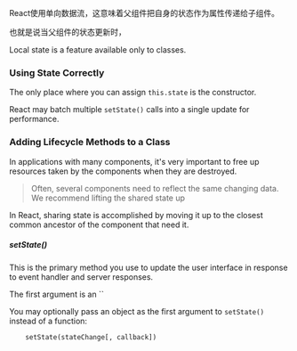 React使用单向数据流，这意味着父组件把自身的状态作为属性传递给子组件。

也就是说当父组件的状态更新时，

Local state is a feature available only to classes.

### Using State Correctly

The only place where you can assign `this.state` is the constructor.

React may batch multiple `setState()` calls into a single update for performance.

### Adding Lifecycle Methods to a Class

In applications with many components, it's very important to free up resources taken by the components when they are destroyed.

> Often, several components need to reflect the same changing data. We recommend lifting the shared state up 

In React, sharing state is accomplished by moving it up to the closest common ancestor of the component that need it.

##### setState()

This is the primary method you use to update the user interface in response to event handler and server responses.

The first argument is an ``

You may optionally pass an object as the first argument to `setState()` instead of a function:

        setState(stateChange[, callback])
